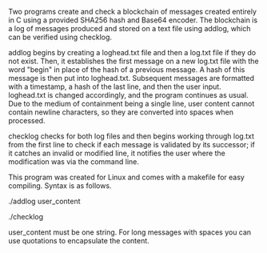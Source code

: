 Two programs create and check a blockchain of messages created entirely in C using a provided SHA256 hash and Base64 encoder. The blockchain is a log of messages produced and stored on a text file using addlog, which can be verified using checklog.

addlog begins by creating a loghead.txt file and then a log.txt file if they do not exist. Then, it establishes the first message on a new log.txt file with the word "begin" in place of the hash of a previous message. A hash of this message is then put into loghead.txt. Subsequent messages are formatted with a timestamp, a hash of the last line, and then the user input. loghead.txt is changed accordingly, and the program continues as usual. Due to the medium of containment being a single line, user content cannot contain newline characters, so they are converted into spaces when processed.

checklog checks for both log files and then begins working through log.txt from the first line to check if each message is validated by its successor; if it catches an invalid or modified line, it notifies the user where the modification was via the command line.

This program was created for Linux and comes with a makefile for easy compiling. Syntax is as follows.

./addlog user_content

./checklog

user_content must be one string. For long messages with spaces you can use quotations to encapsulate the content.
